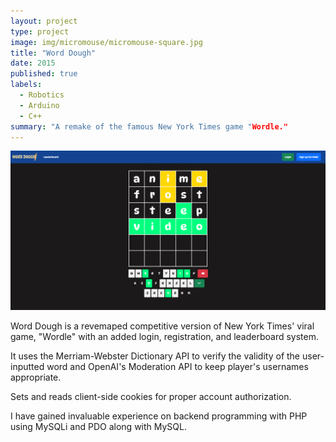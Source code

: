 ```yaml
---
layout: project
type: project
image: img/micromouse/micromouse-square.jpg
title: "Word Dough"
date: 2015
published: true
labels:
  - Robotics
  - Arduino
  - C++
summary: "A remake of the famous New York Times game "Wordle."
---
```


<img class="img-fluid" src="../img/worddough/Word-Dough-Home.png">

Word Dough is a revemaped competitive version of New York Times' viral game, "Wordle" with an added login, registration, and leaderboard system.

It uses the Merriam-Webster Dictionary API to verify the validity of the user-inputted word and OpenAI's Moderation API to keep player's usernames appropriate.

Sets and reads client-side cookies for proper account authorization.

I have gained invaluable experience on backend programming with PHP using MySQLi and PDO along with MySQL.


